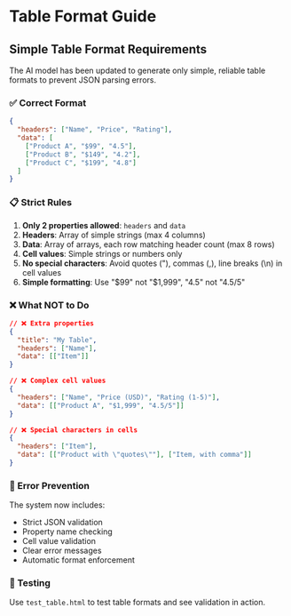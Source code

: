 # Table Format Guide

## Simple Table Format Requirements

The AI model has been updated to generate only simple, reliable table formats to prevent JSON parsing errors.

### ✅ Correct Format

```json
{
  "headers": ["Name", "Price", "Rating"],
  "data": [
    ["Product A", "$99", "4.5"],
    ["Product B", "$149", "4.2"],
    ["Product C", "$199", "4.8"]
  ]
}
```

### 📋 Strict Rules

1. **Only 2 properties allowed**: `headers` and `data`
2. **Headers**: Array of simple strings (max 4 columns)
3. **Data**: Array of arrays, each row matching header count (max 8 rows)
4. **Cell values**: Simple strings or numbers only
5. **No special characters**: Avoid quotes ("), commas (,), line breaks (\n) in cell values
6. **Simple formatting**: Use "$99" not "$1,999", "4.5" not "4.5/5"

### ❌ What NOT to Do

```json
// ❌ Extra properties
{
  "title": "My Table",
  "headers": ["Name"],
  "data": [["Item"]]
}

// ❌ Complex cell values
{
  "headers": ["Name", "Price (USD)", "Rating (1-5)"],
  "data": [["Product A", "$1,999", "4.5/5"]]
}

// ❌ Special characters in cells
{
  "headers": ["Item"],
  "data": [["Product with \"quotes\""], ["Item, with comma"]]
}
```

### 🔧 Error Prevention

The system now includes:
- Strict JSON validation
- Property name checking
- Cell value validation
- Clear error messages
- Automatic format enforcement

### 🧪 Testing

Use `test_table.html` to test table formats and see validation in action.